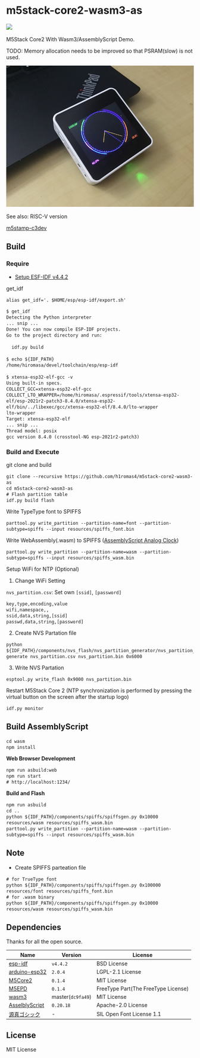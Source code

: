 # m5stack-core2-wasm3-as

![](https://github.com/h1romas4/m5stack-core2-wasm3-as/workflows/Build/badge.svg)

M5Stack Core2 With Wasm3/AssemblyScript Demo.

TODO: Memory allocation needs to be improved so that PSRAM(slow) is not used.

![Main Board](https://raw.githubusercontent.com/h1romas4/m5stack-core2-wasm3-as/main/docs/images/m5stack-core2-01.jpg)

See also: RISC-V version

[m5stamp-c3dev](https://github.com/h1romas4/m5stamp-c3dev)

## Build

### Require

- [Setup ESF-IDF v4.4.2](https://docs.espressif.com/projects/esp-idf/en/v4.4.2/esp32/get-started/index.html#installation-step-by-step)

get_idf

```
alias get_idf='. $HOME/esp/esp-idf/export.sh'
```

```
$ get_idf
Detecting the Python interpreter
... snip ...
Done! You can now compile ESP-IDF projects.
Go to the project directory and run:

  idf.py build

$ echo ${IDF_PATH}
/home/hiromasa/devel/toolchain/esp/esp-idf

$ xtensa-esp32-elf-gcc -v
Using built-in specs.
COLLECT_GCC=xtensa-esp32-elf-gcc
COLLECT_LTO_WRAPPER=/home/hiromasa/.espressif/tools/xtensa-esp32-elf/esp-2021r2-patch3-8.4.0/xtensa-esp32-elf/bin/../libexec/gcc/xtensa-esp32-elf/8.4.0/lto-wrapper
lto-wrapper
Target: xtensa-esp32-elf
... snip ...
Thread model: posix
gcc version 8.4.0 (crosstool-NG esp-2021r2-patch3)
```

### Build and Execute

git clone and build

```
git clone --recursive https://github.com/h1romas4/m5stack-core2-wasm3-as
cd m5stack-core2-wasm3-as
# Flash partition table
idf.py build flash
```

Write TypeType font to SPIFFS

```
parttool.py write_partition --partition-name=font --partition-subtype=spiffs --input resources/spiffs_font.bin
```

Write WebAssembly(.wasm) to SPIFFS ([AssemblyScript Analog Clock](https://h1romas4.github.io/m5stamp-c3dev/asclock/))

```
parttool.py write_partition --partition-name=wasm --partition-subtype=spiffs --input resources/spiffs_wasm.bin
```

Setup WiFi for NTP (Optional)

1. Change WiFi Setting

`nvs_partition.csv`: Set own `[ssid]`, `[password]`

```
key,type,encoding,value
wifi,namespace,,
ssid,data,string,[ssid]
passwd,data,string,[password]
```

2. Create NVS Partation file

```
python ${IDF_PATH}/components/nvs_flash/nvs_partition_generator/nvs_partition_gen.py generate nvs_partition.csv nvs_partition.bin 0x6000
```

3. Write NVS Partation

```
esptool.py write_flash 0x9000 nvs_partition.bin
```

Restart M5Stack Core 2 (NTP synchronization is performed by pressing the virtual button on the screen after the startup logo)

```
idf.py monitor
```

## Build AssemblyScript

```
cd wasm
npm install
```

**Web Browser Development**

```
npm run asbuild:web
npm run start
# http://localhost:1234/
```

**Build and Flash**

```
npm run asbuild
cd ..
python ${IDF_PATH}/components/spiffs/spiffsgen.py 0x10000 resources/wasm resources/spiffs_wasm.bin
parttool.py write_partition --partition-name=wasm --partition-subtype=spiffs --input resources/spiffs_wasm.bin
```

## Note

- Create SPIFFS parteation file

```
# for TrueType font
python ${IDF_PATH}/components/spiffs/spiffsgen.py 0x100000 resources/font resources/spiffs_font.bin
# for .wasm binary
python ${IDF_PATH}/components/spiffs/spiffsgen.py 0x10000 resources/wasm resources/spiffs_wasm.bin
```

## Dependencies

Thanks for all the open source.

|Name|Version|License|
|-|-|--|
|[esp-idf](https://docs.espressif.com/projects/esp-idf/en/release-v4.4/esp32/get-started/index.html)|`v4.4.2`|BSD License|
|[arduino-esp32](https://github.com/espressif/arduino-esp32)|`2.0.4`|LGPL-2.1 License|
|[M5Core2](https://github.com/m5stack/M5Core2)|`0.1.4`|MIT License|
|[M5EPD](https://github.com/m5stack/M5EPD)|`0.1.4`|FreeType Part(The FreeType License)|
|[wasm3](https://github.com/wasm3/wasm3)|master(`dc9fa49`)|MIT License|
|[AsselblyScript](https://github.com/AssemblyScript/assemblyscript)|`0.20.18`|Apache-2.0 License|
|[源真ゴシック](http://jikasei.me/font/genshin/)|-|SIL Open Font License 1.1|

## License

MIT License
